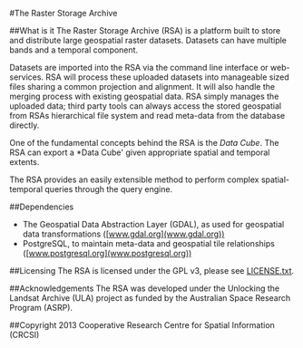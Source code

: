 #The Raster Storage Archive

##What is it
The Raster Storage Archive (RSA) is a platform built to store and distribute large geospatial raster datasets.  Datasets can have multiple bands and a temporal component.

Datasets are imported into the RSA via the command line interface or web-services. RSA will process these uploaded datasets into manageable sized files sharing a common projection and alignment. It will also handle the merging process with existing geospatial data. RSA simply manages the uploaded data; third party tools can always access the stored geospatial from RSAs hierarchical file system and read meta-data from the database directly.

One of the fundamental concepts behind the RSA is the *Data Cube*. The RSA can export a *Data Cube' given appropriate spatial and temporal extents.

The RSA provides an easily extensible method to perform complex spatial-temporal queries through the query engine.

##Dependencies
- The Geospatial Data Abstraction Layer (GDAL), as used for geospatial data transformations ([www.gdal.org](www.gdal.org))
- PostgreSQL, to maintain meta-data and geospatial tile relationships ([www.postgresql.org](www.postgresql.org))

##Licensing
The RSA is licensed under the GPL v3, please see [LICENSE.txt](LICENSE.txt).

##Acknowledgements
The RSA was developed under the Unlocking the Landsat Archive (ULA) project as funded by the Australian Space Research Program (ASRP).

##Copyright
2013 Cooperative Research Centre for Spatial Information (CRCSI)